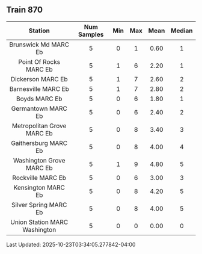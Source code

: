 ## Train 870

| Station | Num Samples | Min | Max | Mean | Median |
| :-----: | :---------: | :-: | :-: | :--: | :----: |
| Brunswick Md MARC Eb | 5 | 0 | 1 | 0.60 | 1 |
| Point Of Rocks MARC Eb | 5 | 1 | 6 | 2.20 | 1 |
| Dickerson MARC Eb | 5 | 1 | 7 | 2.60 | 2 |
| Barnesville MARC Eb | 5 | 1 | 7 | 2.80 | 2 |
| Boyds MARC Eb | 5 | 0 | 6 | 1.80 | 1 |
| Germantown MARC Eb | 5 | 0 | 6 | 2.40 | 2 |
| Metropolitan Grove MARC Eb | 5 | 0 | 8 | 3.40 | 3 |
| Gaithersburg MARC Eb | 5 | 0 | 8 | 4.00 | 4 |
| Washington Grove MARC Eb | 5 | 1 | 9 | 4.80 | 5 |
| Rockville MARC Eb | 5 | 0 | 6 | 3.00 | 3 |
| Kensington MARC Eb | 5 | 0 | 8 | 4.20 | 5 |
| Silver Spring MARC Eb | 5 | 0 | 8 | 4.00 | 5 |
| Union Station MARC Washington | 5 | 0 | 0 | 0.00 | 0 |


Last Updated: 2025-10-23T03:34:05.277842-04:00